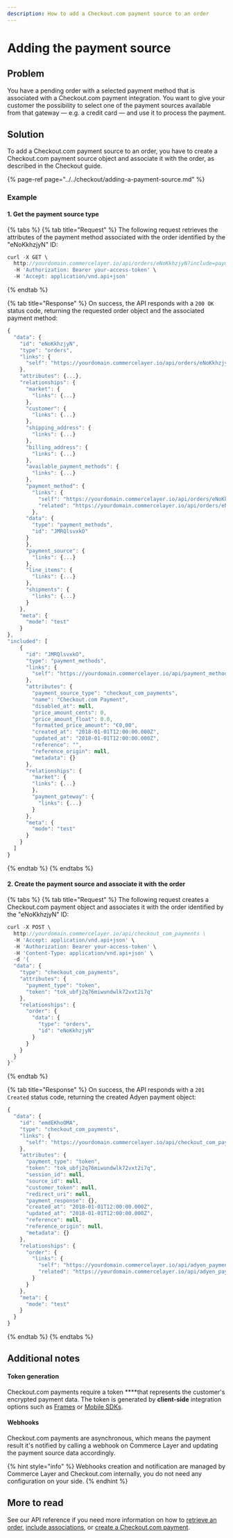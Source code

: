 ```yaml
---
description: How to add a Checkout.com payment source to an order
---
```


# Adding the payment source

## Problem

You have a pending order with a selected payment method that is associated with a Checkout.com payment integration. You want to give your customer the possibility to select one of the payment sources available from that gateway — e.g. a credit card — and use it to process the payment.

## Solution

To add a Checkout.com payment source to an order, you have to create a Checkout.com payment source object and associate it with the order, as described in the Checkout guide.

{% page-ref page="../../checkout/adding-a-payment-source.md" %}

### Example

#### 1. Get the payment source type

{% tabs %}
{% tab title="Request" %}
The following request retrieves the attributes of the payment method associated with the order identified by the "eNoKkhzjyN" ID:

```javascript
curl -X GET \
  http://yourdomain.commercelayer.io/api/orders/eNoKkhzjyN?include=payment_method \
  -H 'Authorization: Bearer your-access-token' \
  -H 'Accept: application/vnd.api+json'
```
{% endtab %}

{% tab title="Response" %}
On success, the API responds with a `200 OK` status code, returning the requested order object and the associated payment method:

```javascript
{
  "data": {
    "id": "eNoKkhzjyN",
    "type": "orders",
    "links": {
      "self": "https://yourdomain.commercelayer.io/api/orders/eNoKkhzjyN"
    },
    "attributes": {...},
    "relationships": {
      "market": {
        "links": {...}
      },
      "customer": {
        "links": {...}
      },
      "shipping_address": {
        "links": {...}
      },
      "billing_address": {
        "links": {...}
      },
      "available_payment_methods": {
        "links": {...}
      },
      "payment_method": {
        "links": {
          "self": "https://yourdomain.commercelayer.io/api/orders/eNoKkhzjyN/relationships/payment_method",
          "related": "https://yourdomain.commercelayer.io/api/orders/eNoKkhzjyN/payment_method"
        },
      "data": {
        "type": "payment_methods",
        "id": "JMRQlsvxkO"
      }
      },
      "payment_source": {
        "links": {...}
      },
      "line_items": {
        "links": {...}
      },
      "shipments": {
        "links": {...} 
      }
    },
    "meta": {
      "mode": "test"
    }
},
"included": [
    {
      "id": "JMRQlsvxkO",
      "type": "payment_methods",
      "links": {
        "self": "https://yourdomain.commercelayer.io/api/payment_methods/JMRQlsvxkO"
      },
      "attributes": {
        "payment_source_type": "checkout_com_payments",
        "name": "Checkout.com Payment",
        "disabled_at": null,
        "price_amount_cents": 0,
        "price_amount_float": 0.0,
        "formatted_price_amount": "€0,00",
        "created_at": "2018-01-01T12:00:00.000Z",
        "updated_at": "2018-01-01T12:00:00.000Z",
        "reference": "",
        "reference_origin": null,
        "metadata": {}
      },
      "relationships": {
        "market": {
        "links": {...}
        },
        "payment_gateway": {
          "links": {...}
        }
      },
      "meta": {
        "mode": "test"
      }
    }
  ]
}
```
{% endtab %}
{% endtabs %}

#### 2. Create the payment source and associate it with the order

{% tabs %}
{% tab title="Request" %}
The following request creates a Checkout.com payment object and associates it with the order identified by the "eNoKkhzjyN" ID:

```javascript
curl -X POST \
  http://yourdomain.commercelayer.io/api/checkout_com_payments \
  -H 'Accept: application/vnd.api+json' \
  -H 'Authorization: Bearer your-access-token' \
  -H 'Content-Type: application/vnd.api+json' \
  -d '{
  "data": {
    "type": "checkout_com_payments",
    "attributes": {
      "payment_type": "token",
      "token": "tok_ubfj2q76miwundwlk72vxt2i7q"
    },
    "relationships": {
      "order": {
        "data": {
          "type": "orders",
          "id": "eNoKkhzjyN"
        }
      }
    }
  }
}'
```
{% endtab %}

{% tab title="Response" %}
On success, the API responds with a `201 Created` status code, returning the created Adyen payment object:

```javascript
{
  "data": {
    "id": "emdEKhoOMA",
    "type": "checkout_com_payments",
    "links": {
      "self": "https://yourdomain.commercelayer.io/api/checkout_com_payments/emdEKhoOMA"
    },
    "attributes": {
      "payment_type": "token",
      "token": "tok_ubfj2q76miwundwlk72vxt2i7q",
      "session_id": null,
      "source_id": null,
      "customer_token": null,
      "redirect_uri": null,
      "payment_response": {},
      "created_at": "2018-01-01T12:00:00.000Z",
      "updated_at": "2018-01-01T12:00:00.000Z",
      "reference": null,
      "reference_origin": null,
      "metadata": {}
    },
    "relationships": {
      "order": {
        "links": {
          "self": "https://yourdomain.commercelayer.io/api/adyen_payments/emdEKhoOMA/relationships/order",
          "related": "https://yourdomain.commercelayer.io/api/adyen_payments/emdEKhoOMA/order"
        }
      }
    },
    "meta": {
      "mode": "test"
    }
  }
}
```
{% endtab %}
{% endtabs %}

## Additional notes

#### Token generation

Checkout.com payments require a token ****that represents the customer's encrypted payment data. The token is generated by **client-side** integration options such as [Frames](https://docs.checkout.com/docs/frames) or [Mobile SDKs](https://docs.checkout.com/docs/sdks#section-mobile-sdk-libraries).

#### Webhooks

Checkout.com payments are asynchronous, which means the payment result it's notified by calling a webhook on Commerce Layer and updating the payment source data accordingly. 

{% hint style="info" %}
Webhooks creation and notification are managed by Commerce Layer and Checkout.com internally, you do not need any configuration on your side.
{% endhint %}

## More to read

See our API reference if you need more information on how to [retrieve an order](https://docs.commercelayer.io/api/resources/orders/retrieve_order), [include associations](https://docs.commercelayer.io/api/including-associations), or [create a Checkout.com payment](https://docs.commercelayer.io/api/resources/checkout_com_payments/create_checkout_com_payment).

